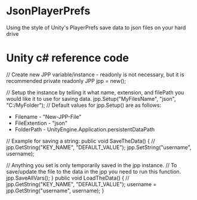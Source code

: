 # JsonPlayerPrefs
Using the style of Unity's PlayerPrefs save data to json files on your hard drive

# Unity c# reference code
// Create new JPP variable/instance - readonly is not necessary, but it is recommended
private readonly JPP jpp = new();

// Setup the instance by telling it what name, extension, and filePath you would like it to use for saving data.
jpp.Setup("MyFilesName", "json", "C:/MyFolder");
// Default values for jpp.Setup() are as follows:
 * Filename      - "New-JPP-File"
 * FileExtention - "json"
 * FolderPath    - UnityEngine.Application.persistentDataPath

// Example for saving a string:
public void SaveTheData()
{
  // jpp.GetString("KEY_NAME", "DEFAULT_VALUE");
  jpp.SetString("username", username);

  // Anything you set is only temporarily saved in the jpp instance.
  // To save/update the file to the data in the jpp you need to run this function.
  jpp.SaveAllVars();
}
public void LoadTheData()
{
  // jpp.GetString("KEY_NAME", "DEFAULT_VALUE");
  username = jpp.GetString("username", username);
}
